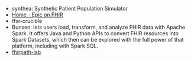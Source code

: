 - synthea: Synthetic Patient Population Simulator
- [Home - Epic on FHIR](https://fhir.epic.com/)
- fhir-crucible
- Bunsen: lets users load, transform, and analyze FHIR data with Apache Spark. It offers Java and Python APIs to convert FHIR resources into Spark Datasets, which then can be explored with the full power of that platform, including with Spark SQL.
- [fhirpath-lab](https://dev.fhirpath-lab.com/)